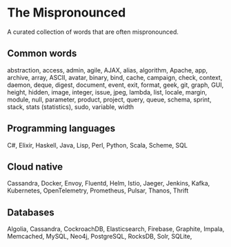 # The Mispronounced

A curated collection of words that are often mispronounced.

## Common words

abstraction, access, admin, agile, AJAX, alias, algorithm, Apache, app, archive, array, ASCII, avatar, binary, bind, cache, campaign, check, context, daemon, deque, digest, document, event, exit, format, geek, git, graph, GUI, height, hidden, image, integer, issue, jpeg, lambda, list, locale, margin, module, null, parameter, product, project, query, queue, schema, sprint, stack, stats (statistics), sudo, variable, width

## Programming languages

C#, Elixir, Haskell, Java, Lisp, Perl, Python, Scala, Scheme, SQL

## Cloud native

Cassandra, Docker, Envoy, Fluentd, Helm, Istio, Jaeger, Jenkins, Kafka, Kubernetes, OpenTelemetry, Prometheus, Pulsar, Thanos, Thrift

## Databases

Algolia, Cassandra, CockroachDB, Elasticsearch, Firebase, Graphite, Impala, Memcached, MySQL, Neo4j, PostgreSQL, RocksDB, Solr, SQLite,

